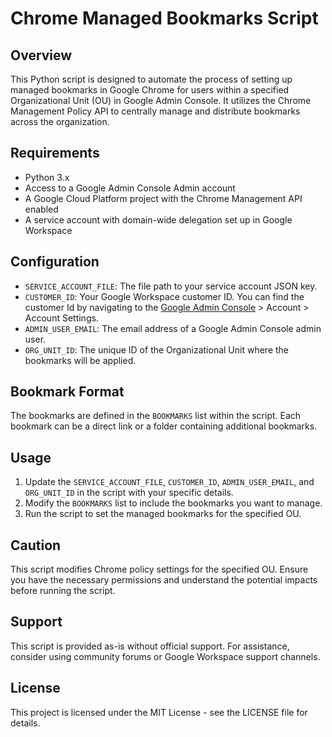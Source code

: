 # Chrome Managed Bookmarks Script

## Overview
This Python script is designed to automate the process of setting up managed bookmarks in Google Chrome for users within a specified Organizational Unit (OU) in Google Admin Console. It utilizes the Chrome Management Policy API to centrally manage and distribute bookmarks across the organization.

## Requirements
- Python 3.x
- Access to a Google Admin Console Admin account
- A Google Cloud Platform project with the Chrome Management API enabled
- A service account with domain-wide delegation set up in Google Workspace

## Configuration
- `SERVICE_ACCOUNT_FILE`: The file path to your service account JSON key.
- `CUSTOMER_ID`: Your Google Workspace customer ID. You can find the customer Id by navigating to the [Google Admin Console](https://admin.google.com/) > Account > Account Settings.
- `ADMIN_USER_EMAIL`: The email address of a Google Admin Console admin user.
- `ORG_UNIT_ID`: The unique ID of the Organizational Unit where the bookmarks will be applied.

## Bookmark Format
The bookmarks are defined in the `BOOKMARKS` list within the script. Each bookmark can be a direct link or a folder containing additional bookmarks.

## Usage
1. Update the `SERVICE_ACCOUNT_FILE`, `CUSTOMER_ID`, `ADMIN_USER_EMAIL`, and `ORG_UNIT_ID` in the script with your specific details.
2. Modify the `BOOKMARKS` list to include the bookmarks you want to manage.
3. Run the script to set the managed bookmarks for the specified OU.

## Caution
This script modifies Chrome policy settings for the specified OU. Ensure you have the necessary permissions and understand the potential impacts before running the script.

## Support
This script is provided as-is without official support. For assistance, consider using community forums or Google Workspace support channels.

## License
This project is licensed under the MIT License - see the LICENSE file for details.
